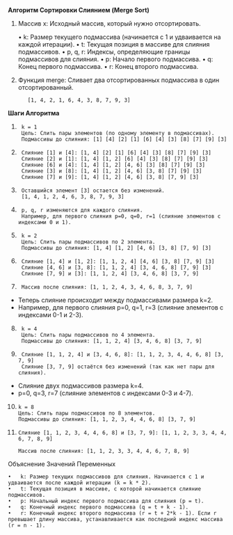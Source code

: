 **Алгоритм Сортировки Слиянием (Merge Sort)**


1.	Массив x: Исходный массив, который нужно отсортировать.
        
    •	k: Размер текущего подмассива (начинается с 1 и удваивается на каждой итерации).
    •	t: Текущая позиция в массиве для слияния подмассивов.
    •	p, q, r: Индексы, определяющие границы подмассивов для слияния.
    •	p: Начало первого подмассива.
    •	q: Конец первого подмассива.
    •	r: Конец второго подмассива.


2.	Функция merge: Сливает два отсортированных подмассива в один отсортированный.

           [1, 4, 2, 1, 6, 4, 3, 8, 7, 9, 3]


**Шаги Алгоритма**

1)
        k = 1
        Цель: Слить пары элементов (по одному элементу в подмассивах).
        Подмассивы до слияния: [1] [4] [2] [1] [6] [4] [3] [8] [7] [9] [3]

2)
        Слияние [1] и [4]: [1, 4] [2] [1] [6] [4] [3] [8] [7] [9] [3]
        Слияние [2] и [1]: [1, 4] [1, 2] [6] [4] [3] [8] [7] [9] [3]
        Слияние [6] и [4]: [1, 4] [1, 2] [4, 6] [3] [8] [7] [9] [3]
        Слияние [3] и [8]: [1, 4] [1, 2] [4, 6] [3, 8] [7] [9] [3]
        Слияние [7] и [9]: [1, 4] [1, 2] [4, 6] [3, 8] [7, 9] [3]

3)
        Оставшийся элемент [3] остается без изменений.
        [1, 4, 1, 2, 4, 6, 3, 8, 7, 9, 3]

4)
        p, q, r изменяются для каждого слияния.
	    Например, для первого слияния p=0, q=0, r=1 (слияние элементов с индексами 0 и 1).

5)
        k = 2
        Цель: Слить пары подмассивов по 2 элемента.
        Подмассивы до слияния: [1, 4] [1, 2] [4, 6] [3, 8] [7, 9] [3]


6)
        Слияние [1, 4] и [1, 2]: [1, 1, 2, 4] [4, 6] [3, 8] [7, 9] [3]
        Слияние [4, 6] и [3, 8]: [1, 1, 2, 4] [3, 4, 6, 8] [7, 9] [3]
        Слияние [7, 9] и [3]: [1, 1, 2, 4] [3, 4, 6, 8] [3, 7, 9]
7)
        Массив после слияния: [1, 1, 2, 4, 3, 4, 6, 8, 3, 7, 9]


- Теперь слияние происходит между подмассивами размера k=2.
- Например, для первого слияния p=0, q=1, r=3 (слияние элементов с индексами 0-1 и 2-3).


8)
        k = 4
        Цель: Слить пары подмассивов по 4 элемента.
        Подмассивы до слияния: [1, 1, 2, 4] [3, 4, 6, 8] [3, 7, 9]
9) 
        Слияние [1, 1, 2, 4] и [3, 4, 6, 8]: [1, 1, 2, 3, 4, 4, 6, 8] [3, 7, 9]
        Слияние [3, 7, 9] остаётся без изменений (так как нет пары для слияния).


- Слияние двух подмассивов размера k=4.
- p=0, q=3, r=7 (слияние элементов с индексами 0-3 и 4-7).



10)
        k = 8
        Цель: Слить пары подмассивов по 8 элементов.
        Подмассивы до слияния: [1, 1, 2, 3, 4, 4, 6, 8] [3, 7, 9]

11)
        Слияние [1, 1, 2, 3, 4, 4, 6, 8] и [3, 7, 9]: [1, 1, 2, 3, 3, 4, 4, 6, 7, 8, 9]

        Массив после слияния: [1, 1, 2, 3, 3, 4, 4, 6, 7, 8, 9]


Объяснение Значений Переменных

	•	k: Размер текущих подмассивов для слияния. Начинается с 1 и удваивается после каждой итерации (k = k * 2).
	•	t: Текущая позиция в массиве, с которой начинается слияние подмассивов.
	•	p: Начальный индекс первого подмассива для слияния (p = t).
	•	q: Конечный индекс первого подмассива (q = t + k - 1).
	•	r: Конечный индекс второго подмассива (r = t + 2*k - 1). Если r превышает длину массива, устанавливается как последний индекс массива (r = n - 1).


